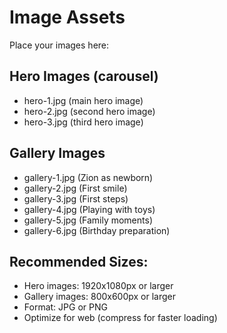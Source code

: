 # Image Assets

Place your images here:

## Hero Images (carousel)
- hero-1.jpg (main hero image)
- hero-2.jpg (second hero image)
- hero-3.jpg (third hero image)

## Gallery Images
- gallery-1.jpg (Zion as newborn)
- gallery-2.jpg (First smile)
- gallery-3.jpg (First steps)
- gallery-4.jpg (Playing with toys)
- gallery-5.jpg (Family moments)
- gallery-6.jpg (Birthday preparation)

## Recommended Sizes:
- Hero images: 1920x1080px or larger
- Gallery images: 800x600px or larger
- Format: JPG or PNG
- Optimize for web (compress for faster loading)


